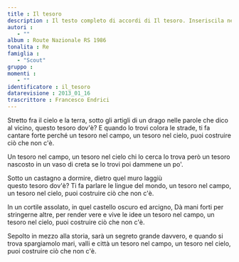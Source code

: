 ```yaml
--- 
title : Il tesoro
description : Il testo completo di accordi di Il tesoro. Inseriscila nel tuo canzoniere!
autori : 
   - ""
album : Route Nazionale RS 1986
tonalita : Re
famiglia : 
   - "Scout"
gruppo : 
momenti : 
   - ""
identificatore : il_tesoro
datarevisione : 2013_01_16
trascrittore : Francesco Endrici
--- 
```




Stretto fra il cielo e la terra,
sotto gli artigli di un drago 
nelle parole che dico al vicino,
questo tesoro dov'è?
E quando lo trovi colora le strade,
ti fa cantare forte perché
un tesoro nel campo, un tesoro nel cielo,
puoi costruire ciò che non c'è. 


Un tesoro nel campo, un tesoro nel cielo
chi lo cerca lo trova però
un tesoro nascosto in un vaso di creta
se lo trovi poi dammene un po'.  


Sotto un castagno a dormire, 
dietro quel muro laggiù  
questo tesoro dov'è? 
Ti fa parlare le lingue del mondo, 
un tesoro nel campo, un tesoro nel cielo,
puoi costruire ciò che non c'è.


In un cortile assolato, 
in quel castello oscuro ed arcigno, 
Dà mani forti per stringerne altre, 
per render vere e vive le idee
un tesoro nel campo, un tesoro nel cielo,
puoi costruire ciò che non c'è.


Sepolto in mezzo alla storia, 
sarà un segreto grande davvero, 
e quando si trova spargiamolo 
mari, valli e città
un tesoro nel campo, un tesoro nel cielo,
puoi costruire ciò che non c'è.



